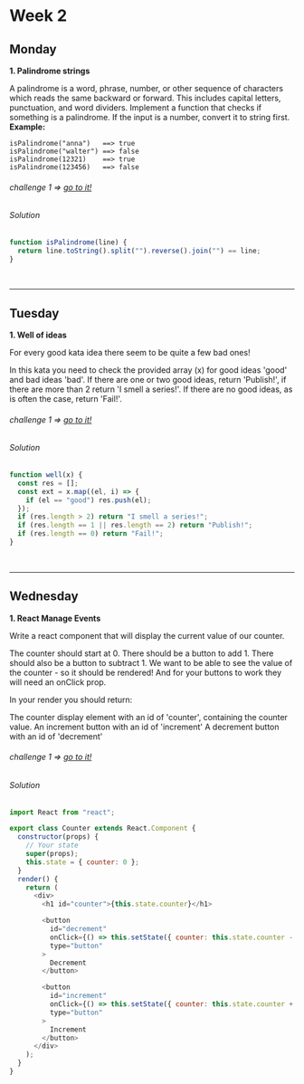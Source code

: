 # Week 2

## Monday

**1. Palindrome strings**

A palindrome is a word, phrase, number, or other sequence of characters which reads the same backward or forward. This includes capital letters, punctuation, and word dividers.
Implement a function that checks if something is a palindrome. If the input is a number, convert it to string first.
**Example:**

```
isPalindrome("anna")   ==> true
isPalindrome("walter") ==> false
isPalindrome(12321)    ==> true
isPalindrome(123456)   ==> false
```

###### challenge 1 => [go to it!](https://www.codewars.com/kata/57a5015d72292ddeb8000b31 "Kata")

###### Solution

```javascript
function isPalindrome(line) {
  return line.toString().split("").reverse().join("") == line;
}
```

<br>
<hr>

## Tuesday

**1. Well of ideas**

For every good kata idea there seem to be quite a few bad ones!

In this kata you need to check the provided array (x) for good ideas 'good' and bad ideas 'bad'. If there are one or two good ideas, return 'Publish!', if there are more than 2 return 'I smell a series!'. If there are no good ideas, as is often the case, return 'Fail!'.

###### challenge 1 => [go to it!](https://www.codewars.com/kata/57f222ce69e09c3630000212 "Kata")

###### Solution

```javascript
function well(x) {
  const res = [];
  const ext = x.map((el, i) => {
    if (el == "good") res.push(el);
  });
  if (res.length > 2) return "I smell a series!";
  if (res.length == 1 || res.length == 2) return "Publish!";
  if (res.length == 0) return "Fail!";
}
```

<br>
<hr>

## Wednesday

**1. React Manage Events**

Write a react component that will display the current value of our counter.

The counter should start at 0.
There should be a button to add 1.
There should also be a button to subtract 1.
We want to be able to see the value of the counter - so it should be rendered! And for your buttons to work they will need an onClick prop.

In your render you should return:

The counter display element with an id of 'counter', containing the counter value.
An increment button with an id of 'increment'
A decrement button with an id of 'decrement'

###### challenge 1 => [go to it!](https://www.codewars.com/kata/5a8319f257c562ede8000037/ "Kata")

###### Solution

```javascript
import React from "react";

export class Counter extends React.Component {
  constructor(props) {
    // Your state
    super(props);
    this.state = { counter: 0 };
  }
  render() {
    return (
      <div>
        <h1 id="counter">{this.state.counter}</h1>

        <button
          id="decrement"
          onClick={() => this.setState({ counter: this.state.counter - 1 })}
          type="button"
        >
          Decrement
        </button>

        <button
          id="increment"
          onClick={() => this.setState({ counter: this.state.counter + 1 })}
          type="button"
        >
          Increment
        </button>
      </div>
    );
  }
}
```
